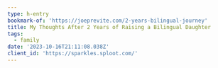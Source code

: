 ```yaml
---
type: h-entry
bookmark-of: 'https://joeprevite.com/2-years-bilingual-journey'
title: My Thoughts After 2 Years of Raising a Bilingual Daughter
tags:
  - family
date: '2023-10-16T21:11:08.038Z'
client_id: 'https://sparkles.sploot.com/'
---
```


